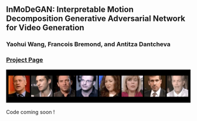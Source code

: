 ## InMoDeGAN: Interpretable Motion Decomposition Generative Adversarial Network for Video Generation
### Yaohui Wang, Francois Bremond, and Antitza Dantcheva
### [Project Page](https://wyhsirius.github.io/InMoDeGAN/)

<img src="teaser.gif" width="1000">

Code coming soon !
